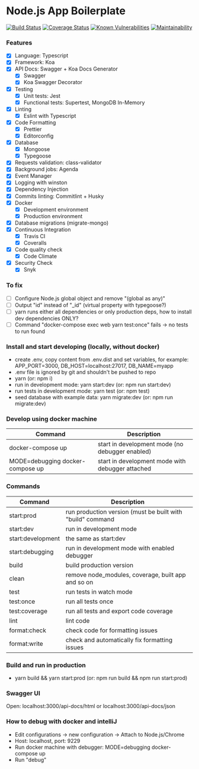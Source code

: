 # Node.js App Boilerplate

[![Build Status](https://travis-ci.org/kryz81/koa-ts-boilerplate.svg?branch=master)](https://travis-ci.org/kryz81/koa-ts-boilerplate.svg?branch=master)
[![Coverage Status](https://coveralls.io/repos/github/kryz81/koa-ts-boilerplate/badge.svg)](https://coveralls.io/github/kryz81/koa-ts-boilerplate)
[![Known Vulnerabilities](https://snyk.io/test/github/kryz81/koa-ts-boilerplate/badge.svg?targetFile=package.json)](https://snyk.io/test/github/kryz81/koa-ts-boilerplate?targetFile=package.json)
[![Maintainability](https://api.codeclimate.com/v1/badges/8d8e2c9b9ef9ad495e72/maintainability)](https://codeclimate.com/github/kryz81/koa-ts-boilerplate/maintainability)

### Features

- [x] Language: Typescript
- [x] Framework: Koa
- [x] API Docs: Swagger + Koa Docs Generator
  - [x] Swagger
  - [x] Koa Swagger Decorator
- [x] Testing
  - [x] Unit tests: Jest
  - [x] Functional tests: Supertest, MongoDB In-Memory
- [x] Linting
  - [x] Eslint with Typescript
- [x] Code Formatting
  - [x] Prettier
  - [x] Editorconfig
- [x] Database
  - [x] Mongoose
  - [x] Typegoose
- [x] Requests validation: class-validator
- [x] Background jobs: Agenda
- [x] Event Manager
- [x] Logging with winston
- [x] Dependency Injection
- [x] Commits linting: Commitlint + Husky
- [x] Docker
  - [x] Development environment
  - [x] Production environment
- [x] Database migrations (migrate-mongo)
- [x] Continuous Integration
  - [x] Travis CI
  - [x] Coveralls
- [x] Code quality check
  - [x] Code Climate
- [x] Security Check
  - [x] Snyk

### To fix

- [ ] Configure Node.js global object and remove "(global as any)"
- [ ] Output "id" instead of "\_id" (virtual property with typegoose?)
- [ ] yarn runs either all dependencies or only production deps, how to install dev dependencies ONLY?
- [ ] Command "docker-compose exec web yarn test:once" fails -> no tests to run found

### Install and start developing (locally, without docker)

- create .env, copy content from .env.dist and set variables, for example: APP_PORT=3000, DB_HOST=localhost:27017, DB_NAME=myapp
- .env file is ignored by git and shouldn't be pushed to repo
- yarn (or: npm i)
- run in development mode: yarn start:dev (or: npm run start:dev)
- run tests in development mode: yarn test (or: npm test)
- seed database with example data: yarn migrate:dev (or: npm run migrate:dev)

### Develop using docker machine

| Command                          | Description                                      |
| -------------------------------- | ------------------------------------------------ |
| docker-compose up                | start in development mode (no debugger enabled)  |
| MODE=debugging docker-compose up | start in development mode with debugger attached |

### Commands

| Command           | Description                                                |
| ----------------- | ---------------------------------------------------------- |
| start:prod        | run production version (must be built with "build" command |
| start:dev         | run in development mode                                    |
| start:development | the same as start:dev                                      |
| start:debugging   | run in development mode with enabled debugger              |
| build             | build production version                                   |
| clean             | remove node_modules, coverage, built app and so on         |
| test              | run tests in watch mode                                    |
| test:once         | run all tests once                                         |
| test:coverage     | run all tests and export code coverage                     |
| lint              | lint code                                                  |
| format:check      | check code for formatting issues                           |
| format:write      | check and automatically fix formatting issues              |

### Build and run in production

- yarn build && yarn start:prod (or: npm run build && npm run start:prod)

### Swagger UI

Open: localhost:3000/api-docs/html or localhost:3000/api-docs/json

### How to debug with docker and intelliJ

- Edit configurations -> new configuration -> Attach to Node.js/Chrome
- Host: localhost, port: 9229
- Run docker machine with debugger: MODE=debugging docker-compose up
- Run "debug"
